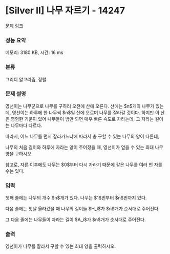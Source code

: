 # [Silver II] 나무 자르기 - 14247 

[문제 링크](https://www.acmicpc.net/problem/14247) 

### 성능 요약

메모리: 3180 KB, 시간: 16 ms

### 분류

그리디 알고리즘, 정렬

### 문제 설명

<p>영선이는 나무꾼으로 나무를 구하러 오전에 산에 오른다. 산에는 $n$개의 나무가 있는데, 영선이는 하루에 한 나무씩 $n$일 산에 오르며 나무를 잘라갈 것이다. 하지만 이 산은 영험한 기운이 있어 나무들이 밤만 되면 매우 빠른 속도로 자라는데, 그 자라는 길이는 나무마다 다르다.</p>

<p>따라서, 어느 나무를 먼저 잘라가느냐에 따라서 총 구할 수 있는 나무의 양이 다른데,</p>

<p>나무의 처음 길이와 하루에 자라는 양이 주어졌을 때, 영선이가 얻을 수 있는 최대 나무양을 구하시오.</p>

<p>참고로, 자른 이후에도 나무는 $0$부터 다시 자라기 때문에 같은 나무를 여러 번 자를 수는 있다.</p>

### 입력 

 <p>첫째 줄에는 나무의 개수 $n$개가 있다. 나무는 $1$번부터 $n$번까지 있다.</p>

<p>다음 줄에는 첫날 올라갔을 때 나무의 길이들 $H_i$가 $n$개가 순서대로 주어진다.</p>

<p>그 다음 줄에는 나무들이 자라는 길이 $A_i$가 $n$개가 순서대로 주어진다.</p>

### 출력 

 <p>영선이가 나무를 잘라서 구할 수 있는 최대 양을 출력하시오.</p>

